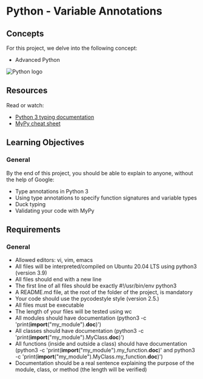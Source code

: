 # Python - Variable Annotations

## Concepts

For this project, we delve into the following concept:

- Advanced Python

![Python logo](python_logo.png)

## Resources

Read or watch:

- [Python 3 typing documentation](https://docs.python.org/3/library/typing.html)
- [MyPy cheat sheet](https://mypy.readthedocs.io/en/stable/cheat_sheet_py3.html)

## Learning Objectives

### General

By the end of this project, you should be able to explain to anyone, without the help of Google:

- Type annotations in Python 3
- Using type annotations to specify function signatures and variable types
- Duck typing
- Validating your code with MyPy

## Requirements

### General

- Allowed editors: vi, vim, emacs
- All files will be interpreted/compiled on Ubuntu 20.04 LTS using python3 (version 3.9)
- All files should end with a new line
- The first line of all files should be exactly #!/usr/bin/env python3
- A README.md file, at the root of the folder of the project, is mandatory
- Your code should use the pycodestyle style (version 2.5.)
- All files must be executable
- The length of your files will be tested using wc
- All modules should have documentation (python3 -c 'print(__import__("my_module").__doc__)')
- All classes should have documentation (python3 -c 'print(__import__("my_module").MyClass.__doc__)')
- All functions (inside and outside a class) should have documentation (python3 -c 'print(__import__("my_module").my_function.__doc__)' and python3 -c 'print(__import__("my_module").MyClass.my_function.__doc__)')
- Documentation should be a real sentence explaining the purpose of the module, class, or method (the length will be verified)